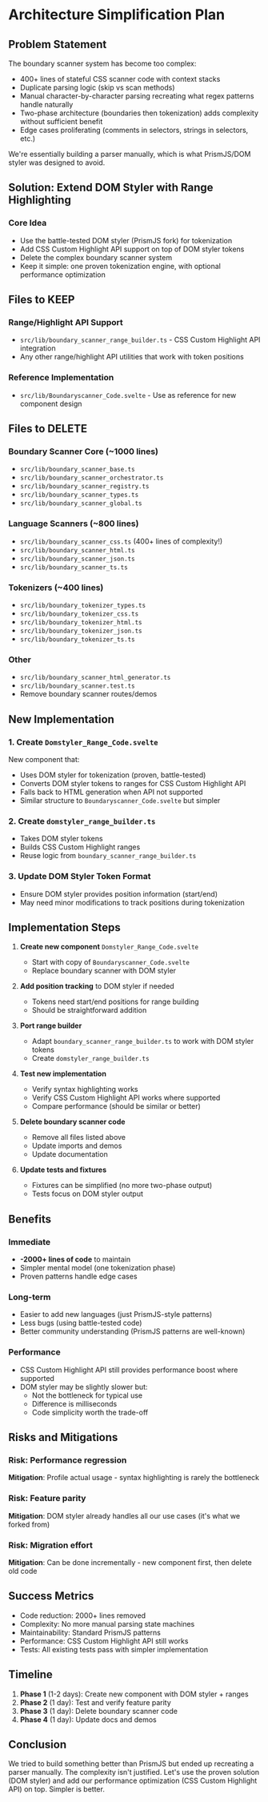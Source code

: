 # Architecture Simplification Plan

## Problem Statement

The boundary scanner system has become too complex:
- 400+ lines of stateful CSS scanner code with context stacks
- Duplicate parsing logic (skip vs scan methods)
- Manual character-by-character parsing recreating what regex patterns handle naturally
- Two-phase architecture (boundaries then tokenization) adds complexity without sufficient benefit
- Edge cases proliferating (comments in selectors, strings in selectors, etc.)

We're essentially building a parser manually, which is what PrismJS/DOM styler was designed to avoid.

## Solution: Extend DOM Styler with Range Highlighting

### Core Idea
- Use the battle-tested DOM styler (PrismJS fork) for tokenization
- Add CSS Custom Highlight API support on top of DOM styler tokens
- Delete the complex boundary scanner system
- Keep it simple: one proven tokenization engine, with optional performance optimization

## Files to KEEP

### Range/Highlight API Support
- `src/lib/boundary_scanner_range_builder.ts` - CSS Custom Highlight API integration
- Any other range/highlight API utilities that work with token positions

### Reference Implementation
- `src/lib/Boundaryscanner_Code.svelte` - Use as reference for new component design

## Files to DELETE

### Boundary Scanner Core (~1000 lines)
- `src/lib/boundary_scanner_base.ts`
- `src/lib/boundary_scanner_orchestrator.ts`
- `src/lib/boundary_scanner_registry.ts`
- `src/lib/boundary_scanner_types.ts`
- `src/lib/boundary_scanner_global.ts`

### Language Scanners (~800 lines)
- `src/lib/boundary_scanner_css.ts` (400+ lines of complexity!)
- `src/lib/boundary_scanner_html.ts`
- `src/lib/boundary_scanner_json.ts`
- `src/lib/boundary_scanner_ts.ts`

### Tokenizers (~400 lines)
- `src/lib/boundary_tokenizer_types.ts`
- `src/lib/boundary_tokenizer_css.ts`
- `src/lib/boundary_tokenizer_html.ts`
- `src/lib/boundary_tokenizer_json.ts`
- `src/lib/boundary_tokenizer_ts.ts`

### Other
- `src/lib/boundary_scanner_html_generator.ts`
- `src/lib/boundary_scanner.test.ts`
- Remove boundary scanner routes/demos

## New Implementation

### 1. Create `Domstyler_Range_Code.svelte`
New component that:
- Uses DOM styler for tokenization (proven, battle-tested)
- Converts DOM styler tokens to ranges for CSS Custom Highlight API
- Falls back to HTML generation when API not supported
- Similar structure to `Boundaryscanner_Code.svelte` but simpler

### 2. Create `domstyler_range_builder.ts`
- Takes DOM styler tokens
- Builds CSS Custom Highlight ranges
- Reuse logic from `boundary_scanner_range_builder.ts`

### 3. Update DOM Styler Token Format
- Ensure DOM styler provides position information (start/end)
- May need minor modifications to track positions during tokenization

## Implementation Steps

1. **Create new component** `Domstyler_Range_Code.svelte`
   - Start with copy of `Boundaryscanner_Code.svelte`
   - Replace boundary scanner with DOM styler

2. **Add position tracking** to DOM styler if needed
   - Tokens need start/end positions for range building
   - Should be straightforward addition

3. **Port range builder**
   - Adapt `boundary_scanner_range_builder.ts` to work with DOM styler tokens
   - Create `domstyler_range_builder.ts`

4. **Test new implementation**
   - Verify syntax highlighting works
   - Verify CSS Custom Highlight API works where supported
   - Compare performance (should be similar or better)

5. **Delete boundary scanner code**
   - Remove all files listed above
   - Update imports and demos
   - Update documentation

6. **Update tests and fixtures**
   - Fixtures can be simplified (no more two-phase output)
   - Tests focus on DOM styler output

## Benefits

### Immediate
- **-2000+ lines of code** to maintain
- Simpler mental model (one tokenization phase)
- Proven patterns handle edge cases

### Long-term
- Easier to add new languages (just PrismJS-style patterns)
- Less bugs (using battle-tested code)
- Better community understanding (PrismJS patterns are well-known)

### Performance
- CSS Custom Highlight API still provides performance boost where supported
- DOM styler may be slightly slower but:
  - Not the bottleneck for typical use
  - Difference is milliseconds
  - Code simplicity worth the trade-off

## Risks and Mitigations

### Risk: Performance regression
**Mitigation**: Profile actual usage - syntax highlighting is rarely the bottleneck

### Risk: Feature parity
**Mitigation**: DOM styler already handles all our use cases (it's what we forked from)

### Risk: Migration effort
**Mitigation**: Can be done incrementally - new component first, then delete old code

## Success Metrics

- Code reduction: 2000+ lines removed
- Complexity: No more manual parsing state machines
- Maintainability: Standard PrismJS patterns
- Performance: CSS Custom Highlight API still works
- Tests: All existing tests pass with simpler implementation

## Timeline

1. **Phase 1** (1-2 days): Create new component with DOM styler + ranges
2. **Phase 2** (1 day): Test and verify feature parity
3. **Phase 3** (1 day): Delete boundary scanner code
4. **Phase 4** (1 day): Update docs and demos

## Conclusion

We tried to build something better than PrismJS but ended up recreating a parser manually. The complexity isn't justified. Let's use the proven solution (DOM styler) and add our performance optimization (CSS Custom Highlight API) on top. Simpler is better.